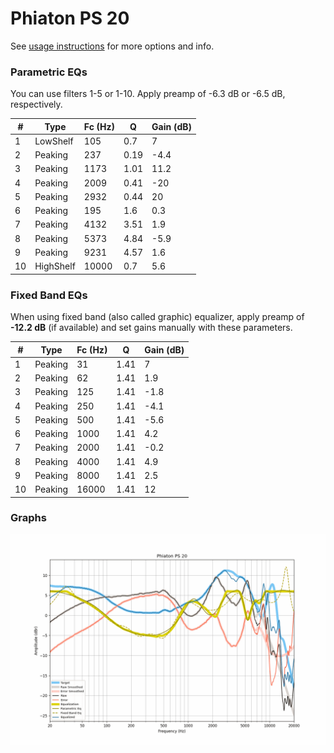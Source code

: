 # Phiaton PS 20
See [usage instructions](https://github.com/jaakkopasanen/AutoEq#usage) for more options and info.

### Parametric EQs
You can use filters 1-5 or 1-10. Apply preamp of -6.3 dB or -6.5 dB, respectively.

|   # | Type      |   Fc (Hz) |    Q |   Gain (dB) |
|-----|-----------|-----------|------|-------------|
|   1 | LowShelf  |       105 | 0.7  |         7   |
|   2 | Peaking   |       237 | 0.19 |        -4.4 |
|   3 | Peaking   |      1173 | 1.01 |        11.2 |
|   4 | Peaking   |      2009 | 0.41 |       -20   |
|   5 | Peaking   |      2932 | 0.44 |        20   |
|   6 | Peaking   |       195 | 1.6  |         0.3 |
|   7 | Peaking   |      4132 | 3.51 |         1.9 |
|   8 | Peaking   |      5373 | 4.84 |        -5.9 |
|   9 | Peaking   |      9231 | 4.57 |         1.6 |
|  10 | HighShelf |     10000 | 0.7  |         5.6 |

### Fixed Band EQs
When using fixed band (also called graphic) equalizer, apply preamp of **-12.2 dB** (if available) and set gains manually with these parameters.

|   # | Type    |   Fc (Hz) |    Q |   Gain (dB) |
|-----|---------|-----------|------|-------------|
|   1 | Peaking |        31 | 1.41 |         7   |
|   2 | Peaking |        62 | 1.41 |         1.9 |
|   3 | Peaking |       125 | 1.41 |        -1.8 |
|   4 | Peaking |       250 | 1.41 |        -4.1 |
|   5 | Peaking |       500 | 1.41 |        -5.6 |
|   6 | Peaking |      1000 | 1.41 |         4.2 |
|   7 | Peaking |      2000 | 1.41 |        -0.2 |
|   8 | Peaking |      4000 | 1.41 |         4.9 |
|   9 | Peaking |      8000 | 1.41 |         2.5 |
|  10 | Peaking |     16000 | 1.41 |        12   |

### Graphs
![](./Phiaton%20PS%2020.png)
